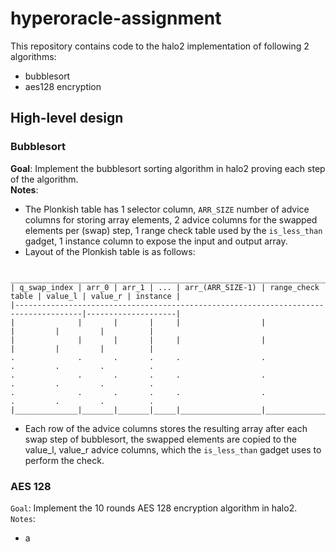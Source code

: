 # hyperoracle-assignment
This repository contains code to the halo2 implementation of following 2 algorithms:  
- bubblesort
- aes128 encryption

## High-level design 
### Bubblesort
**Goal**: Implement the bubblesort sorting algorithm in halo2 proving each step of the algorithm.   
**Notes**:
* The Plonkish table has 1 selector column, `ARR_SIZE` number of advice columns for storing array elements, 2 advice columns for the swapped elements per (swap) step, 1 range check table used by the `is_less_than` gadget, 1 instance column to expose the input and output array. 
* Layout of the Plonkish table is as follows:
```Batchfile
 __________________________________________________________________________________________________________
| q_swap_index | arr_0 | arr_1 | ... | arr_(ARR_SIZE-1) | range_check table | value_l | value_r | instance |
|-------------------------------------------------------------------------------------|--------------------|
|              |       |       |     |                  |                   |         |         |          | 
|              |       |       |     |                  |                   |         |         |          |
.              .       .       .     .                  .                   .         .         .          .
.              .       .       .     .                  .                   .         .         .          .
.              .       .       .     .                  .                   .         .         .          .
|______________|_______|_______|_____|__________________|___________________|_________|_________|__________|
```
* Each row of the advice columns stores the resulting array after each swap step of bubblesort, the swapped elements are copied to the value_l, value_r advice columns, which the `is_less_than` gadget uses to perform the check.

### AES 128
`Goal`: Implement the 10 rounds AES 128 encryption algorithm in halo2.   
`Notes`:   
* a 
